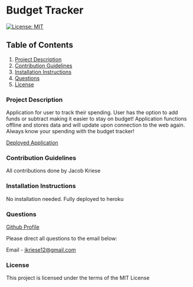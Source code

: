 # Budget Tracker

[![License: MIT](https://img.shields.io/badge/License-MIT-yellow.svg)](https://opensource.org/licenses/MIT)

## Table of Contents

1. [Project Description](#Project-Description)
1. [Contribution Guidelines](#Contribution-Guidelines)
1. [Installation Instructions](#Installation-Instructions)
1. [Questions](#Questions)
1. [License](#License)

### Project Description

Application for user to track their spending. User has the option to add funds or subtract making it easier to stay on budget! Application functions offline and stores data and will update upon connection to the web again. Always know your spending with the budget tracker!

[Deployed Application](https://limitless-bayou-62433.herokuapp.com/)

### Contribution Guidelines

All contributions done by Jacob Kriese

### Installation Instructions

No installation needed. Fully deployed to heroku

### Questions

[Github Profile](https://github.com/jkriese12) <br>

Please direct all questions to the email below:

Email - jkriese12@gmail.com

### License

This project is licensed under the terms of the MIT License
